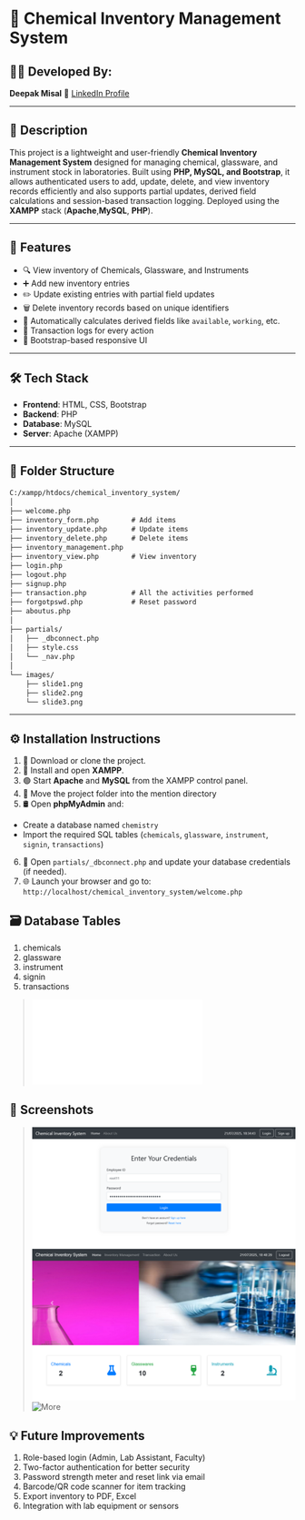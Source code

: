 # 🧪 Chemical Inventory Management System

## 👨‍🎓 Developed By:
**Deepak Misal**
🔗 [LinkedIn Profile](https://www.linkedin.com/in/deepakmisal24/)  

---

## 📌 Description
This project is a lightweight and user-friendly **Chemical Inventory Management System** designed for managing chemical, glassware, and instrument stock in laboratories. Built using **PHP, MySQL, and Bootstrap**, it allows authenticated users to add, update, delete, and view inventory records efficiently and also supports partial updates, derived field calculations and session-based transaction logging. Deployed using the **XAMPP** stack (**Apache**,**MySQL**, **PHP**).

---

## 🚀 Features
- 🔍 View inventory of Chemicals, Glassware, and Instruments
- ➕ Add new inventory entries
- ✏️ Update existing entries with partial field updates
- 🗑️ Delete inventory records based on unique identifiers
- 🧮 Automatically calculates derived fields like `available`, `working`, etc.
- 🔐 Transaction logs for every action
- 🎨 Bootstrap-based responsive UI

---

## 🛠️ Tech Stack
- **Frontend**: HTML, CSS, Bootstrap
- **Backend**: PHP
- **Database**: MySQL
- **Server**: Apache (XAMPP)

---

## 📁 Folder Structure
```
C:/xampp/htdocs/chemical_inventory_system/
│
├── welcome.php
├── inventory_form.php        # Add items
├── inventory_update.php      # Update items
├── inventory_delete.php      # Delete items
├── inventory_management.php  
├── inventory_view.php        # View inventory
├── login.php
├── logout.php
├── signup.php
├── transaction.php           # All the activities performed
├── forgotpswd.php            # Reset password
├── aboutus.php
│
├── partials/
│   ├── _dbconnect.php
│   ├── style.css
│   └── _nav.php
│
└── images/
    ├── slide1.png
    ├── slide2.png
    └── slide3.png
 ```

---

## ⚙️ Installation Instructions

1. 🔽 Download or clone the project.
2. 🧰 Install and open **XAMPP**.
3. 🟢 Start **Apache** and **MySQL** from the XAMPP control panel.
4. 📂 Move the project folder into the mention directory
5. 🛢️ Open **phpMyAdmin** and:
- Create a database named `chemistry`
- Import the required SQL tables (`chemicals`, `glassware`, `instrument`, `signin`, `transactions`)
6. 🔧 Open `partials/_dbconnect.php` and update your database credentials (if needed).
7. 🌐 Launch your browser and go to:
    ```http://localhost/chemical_inventory_system/welcome.php```

## 🗃️ Database Tables
1. chemicals
2. glassware
3. instrument
4. signin
5. transactions
> ![SQL code for database setup](database/chemistry.sql)

## 📸 Screenshots
> ![Sample Output](screenshots/login-inventory-system.png)
> ![Sample Output](screenshots/home_page.png)
> ![More](screenshots)

## 💡 Future Improvements
1. Role-based login (Admin, Lab Assistant, Faculty)
2. Two-factor authentication for better security
3. Password strength meter and reset link via email
4. Barcode/QR code scanner for item tracking
5. Export inventory to PDF, Excel
6. Integration with lab equipment or sensors
